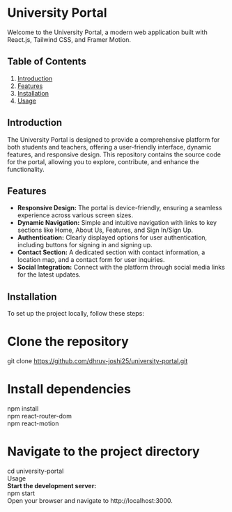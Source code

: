 # University Portal

Welcome to the University Portal, a modern web application built with React.js, Tailwind CSS, and Framer Motion.

## Table of Contents
1. [Introduction](#introduction)
2. [Features](#features)
3. [Installation](#installation)
4. [Usage](#usage)

## Introduction

The University Portal is designed to provide a comprehensive platform for both students and teachers, offering a user-friendly interface, dynamic features, and responsive design. This repository contains the source code for the portal, allowing you to explore, contribute, and enhance the functionality.

## Features

- **Responsive Design:** The portal is device-friendly, ensuring a seamless experience across various screen sizes.
- **Dynamic Navigation:** Simple and intuitive navigation with links to key sections like Home, About Us, Features, and Sign In/Sign Up.
- **Authentication:** Clearly displayed options for user authentication, including buttons for signing in and signing up.
- **Contact Section:** A dedicated section with contact information, a location map, and a contact form for user inquiries.
- **Social Integration:** Connect with the platform through social media links for the latest updates.

## Installation

To set up the project locally, follow these steps:
# Clone the repository
git clone https://github.com/dhruv-joshi25/university-portal.git


# Install dependencies
npm install<br/>
npm react-router-dom<br/>
npm react-motion

# Navigate to the project directory
cd university-portal<br/>
Usage<br/>
**Start the development server:** <br/>
npm start<br/>
Open your browser and navigate to http://localhost:3000.
